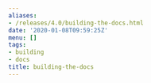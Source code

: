 ```yaml
---
aliases:
- /releases/4.0/building-the-docs.html
date: '2020-01-08T09:59:25Z'
menu: []
tags:
- building
- docs
title: building-the-docs
---
```


